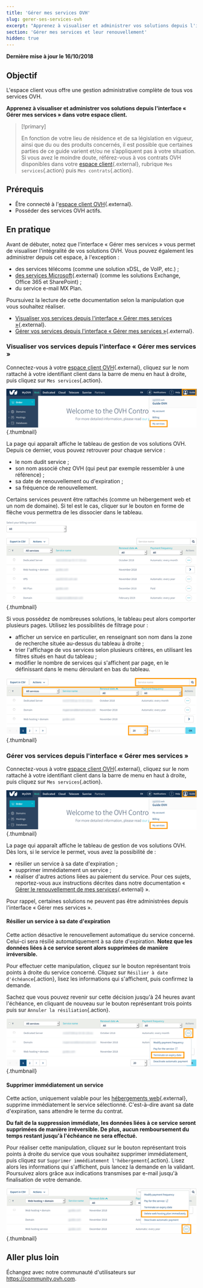 ```yaml
---
title: 'Gérer mes services OVH'
slug: gerer-ses-services-ovh
excerpt: "Apprenez à visualiser et administrer vos solutions depuis l'interface « Gérer mes services » dans votre espace client"
section: 'Gérer mes services et leur renouvellement'
hidden: true
---
```


**Dernière mise à jour le 16/10/2018**

## Objectif

L'espace client vous offre une gestion administrative complète de tous vos services OVH. 

**Apprenez à visualiser et administrer vos solutions depuis l'interface « Gérer mes services » dans votre espace client.**

> [!primary]
>
> En fonction de votre lieu de résidence et de sa législation en vigueur, ainsi que du ou des produits concernés, il est possible que certaines parties de ce guide varient et/ou ne s’appliquent pas à votre situation. Si vous avez le moindre doute, référez-vous à vos contrats OVH disponibles dans votre [espace client](https://www.ovh.com/auth/?action=gotomanager){.external}, rubrique `Mes services`{.action} puis `Mes contrats`{.action}.
>


## Prérequis

- Être connecté à l'[espace client OVH](https://www.ovh.com/auth/?action=gotomanager){.external}.
- Posséder des services OVH actifs.

## En pratique

Avant de débuter, notez que l'interface « Gérer mes services » vous permet de visualiser l'intégralité de vos solutions OVH. Vous pouvez également les administrer depuis cet espace, à l'exception :

- des services télécoms (comme une solution xDSL, de VoIP, etc.) ;
- [des services Microsoft](https://www.ovh.com/fr/solutions-collaboratives-microsoft/){.external} (comme les solutions Exchange, Office 365 et SharePoint) ;
- du service e-mail MX Plan.

Poursuivez la lecture de cette documentation selon la manipulation que vous souhaitez réaliser.

- [Visualiser vos services depuis l'interface « Gérer mes services »](https://docs.ovh.com/fr/billing/gerer-ses-services-ovh/#visualiser-vos-services-depuis-linterface-gerer-mes-services){.external}.
- [Gérer vos services depuis l'interface « Gérer mes services »](https://docs.ovh.com/fr/billing/gerer-ses-services-ovh/#gerer-vos-services-depuis-linterface-gerer-mes-services){.external}.

### Visualiser vos services depuis l'interface « Gérer mes services »

Connectez-vous à votre [espace client OVH](https://www.ovhtelecom.fr/manager/auth/?action=gotomanager){.external}, cliquez sur le nom rattaché à votre identifiant client dans la barre de menu en haut à droite, puis cliquez sur `Mes services`{.action}.

![manageservices](images/manage-ovh-services-step1.png){.thumbnail}

La page qui apparaît affiche le tableau de gestion de vos solutions OVH. Depuis ce dernier, vous pouvez retrouver pour chaque service :

- le nom dudit service ;
- son nom associé chez OVH (qui peut par exemple ressembler à une référence) ;
- sa date de renouvellement ou d'expiration ;
- sa fréquence de renouvellement.

Certains services peuvent être rattachés (comme un hébergement web et un nom de domaine). Si tel est le cas, cliquer sur le bouton en forme de flèche vous permettra de les dissocier dans le tableau.

![manageservices](images/manage-ovh-services-step2.png){.thumbnail}

Si vous possédez de nombreuses solutions, le tableau peut alors comporter plusieurs pages. Utilisez les possibilités de filtrage pour :

- afficher un service en particulier, en renseignant son nom dans la zone de recherche située au-dessus du tableau à droite ;
- trier l'affichage de vos services selon plusieurs critères, en utilisant les filtres situés en haut du tableau ; 
- modifier le nombre de services qui s'affichent par page, en le définissant dans le menu déroulant en bas du tableau.

![manageservices](images/manage-ovh-services-step3.png){.thumbnail}

### Gérer vos services depuis l'interface « Gérer mes services »

Connectez-vous à votre [espace client OVH](https://www.ovhtelecom.fr/manager/auth/?action=gotomanager){.external}, cliquez sur le nom rattaché à votre identifiant client dans la barre de menu en haut à droite, puis cliquez sur `Mes services`{.action}.

![manageservices](images/manage-ovh-services-step1.png){.thumbnail}

La page qui apparaît affiche le tableau de gestion de vos solutions OVH. Dès lors, si le service le permet, vous avez la possibilité de :

- résilier un service à sa date d'expiration ;
- supprimer immédiatement un service ;
- réaliser d'autres actions liées au paiement du service. Pour ces sujets, reportez-vous aux instructions décrites dans notre documentation « [Gérer le renouvellement de mes services](https://docs.ovh.com/fr/billing/renouvellement-automatique-ovh/){.external} ».

Pour rappel, certaines solutions ne peuvent pas être administrées depuis l'interface « Gérer mes services ».

#### Résilier un service à sa date d'expiration

Cette action désactive le renouvellement automatique du service concerné. Celui-ci sera résilié automatiquement à sa date d'expiration. **Notez que les données liées à ce service seront alors supprimées de manière irréversible.** 

Pour effectuer cette manipulation, cliquez sur le bouton représentant trois points à droite du service concerné. Cliquez sur `Résilier à date d'échéance`{.action}, lisez les informations qui s'affichent, puis confirmez la demande.

Sachez que vous pouvez revenir sur cette décision jusqu'à 24 heures avant l'échéance, en cliquant de nouveau sur le bouton représentant trois points puis sur `Annuler la résiliation`{.action}.

![manageservices](images/manage-ovh-services-step4.png){.thumbnail}

#### Supprimer immédiatement un service

Cette action, uniquement valable pour les [hébergements web](https://www.ovh.com/fr/hebergement-web/){.external}, supprime immédiatement le service sélectionné. C'est-à-dire avant sa date d'expiration, sans attendre le terme du contrat.

**Du fait de la suppression immédiate, les données liées à ce service seront supprimées de manière irréversible. De plus, aucun remboursement du temps restant jusqu'à l'échéance ne sera effectué.** 

Pour réaliser cette manipulation, cliquez sur le bouton représentant trois points à droite du service que vous souhaitez supprimer immédiatement, puis cliquez sur `Supprimer immédiatement l'hébergement`{.action}. Lisez alors les informations qui s'affichent, puis lancez la demande en la validant. Poursuivez alors grâce aux indications transmises par e-mail jusqu'à finalisation de votre demande.

![manageservices](images/manage-ovh-services-step5.png){.thumbnail}

## Aller plus loin

Échangez avec notre communauté d'utilisateurs sur <https://community.ovh.com>.